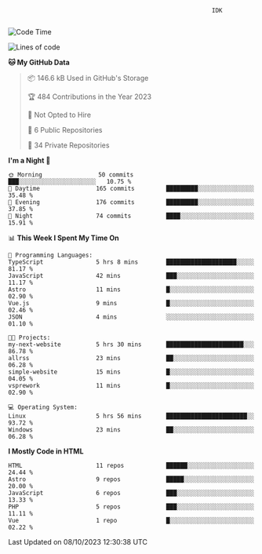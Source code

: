 ```text
                                                          IDK
                                       
```

<!--START_SECTION:waka-->
![Code Time](http://img.shields.io/badge/Code%20Time-65%20hrs%2038%20mins-blue)

![Lines of code](https://img.shields.io/badge/From%20Hello%20World%20I%27ve%20Written-106.3%20thousand%20lines%20of%20code-blue)

**🐱 My GitHub Data** 

> 📦 146.6 kB Used in GitHub's Storage 
 > 
> 🏆 484 Contributions in the Year 2023
 > 
> 🚫 Not Opted to Hire
 > 
> 📜 6 Public Repositories 
 > 
> 🔑 34 Private Repositories 
 > 
**I'm a Night 🦉** 

```text
🌞 Morning                50 commits          ███░░░░░░░░░░░░░░░░░░░░░░   10.75 % 
🌆 Daytime                165 commits         █████████░░░░░░░░░░░░░░░░   35.48 % 
🌃 Evening                176 commits         █████████░░░░░░░░░░░░░░░░   37.85 % 
🌙 Night                  74 commits          ████░░░░░░░░░░░░░░░░░░░░░   15.91 % 
```


📊 **This Week I Spent My Time On** 

```text
💬 Programming Languages: 
TypeScript               5 hrs 8 mins        ████████████████████░░░░░   81.17 % 
JavaScript               42 mins             ███░░░░░░░░░░░░░░░░░░░░░░   11.17 % 
Astro                    11 mins             █░░░░░░░░░░░░░░░░░░░░░░░░   02.90 % 
Vue.js                   9 mins              █░░░░░░░░░░░░░░░░░░░░░░░░   02.46 % 
JSON                     4 mins              ░░░░░░░░░░░░░░░░░░░░░░░░░   01.10 % 

🐱‍💻 Projects: 
my-next-website          5 hrs 30 mins       ██████████████████████░░░   86.78 % 
allrss                   23 mins             ██░░░░░░░░░░░░░░░░░░░░░░░   06.28 % 
simple-website           15 mins             █░░░░░░░░░░░░░░░░░░░░░░░░   04.05 % 
vsprework                11 mins             █░░░░░░░░░░░░░░░░░░░░░░░░   02.90 % 

💻 Operating System: 
Linux                    5 hrs 56 mins       ███████████████████████░░   93.72 % 
Windows                  23 mins             ██░░░░░░░░░░░░░░░░░░░░░░░   06.28 % 
```

**I Mostly Code in HTML** 

```text
HTML                     11 repos            ██████░░░░░░░░░░░░░░░░░░░   24.44 % 
Astro                    9 repos             █████░░░░░░░░░░░░░░░░░░░░   20.00 % 
JavaScript               6 repos             ███░░░░░░░░░░░░░░░░░░░░░░   13.33 % 
PHP                      5 repos             ███░░░░░░░░░░░░░░░░░░░░░░   11.11 % 
Vue                      1 repo              █░░░░░░░░░░░░░░░░░░░░░░░░   02.22 % 
```




 Last Updated on 08/10/2023 12:30:38 UTC
<!--END_SECTION:waka-->
